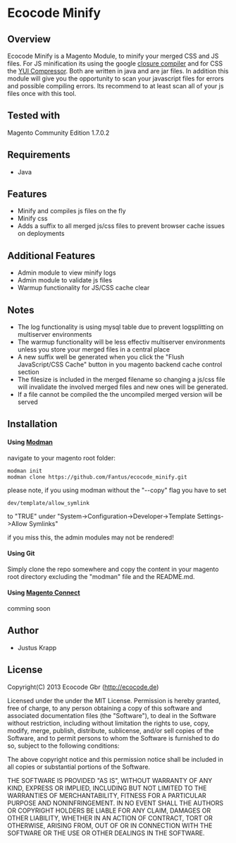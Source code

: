 Ecocode Minify
=============

Overview
---------------

Ecocode Minify is a Magento Module, to minify your merged CSS and JS files.
For JS minification its using the google [closure compiler](http://closure-compiler.appspot.com/ "closure compiler") and
for CSS the [YUI Compressor](http://yui.github.com/yuicompressor/ "YUI Compressor"). Both are written in java and are jar files.
In addition this module will give you the opportunity to scan your javascript files for errors and
possible compiling errors. Its recommend to at least scan all of your js files once with this tool.

## Tested with
Magento Community Edition 1.7.0.2

## Requirements

* Java

## Features
* Minify and compiles js files on the fly
* Minify css
* Adds a suffix to all merged js/css files to prevent browser cache issues on deployments

## Additional Features

* Admin module to view minify logs
* Admin module to validate js files
* Warmup functionality for JS/CSS cache clear

## Notes

* The log functionality is using mysql table due to prevent logsplitting on multiserver environments
* The warmup functionality will be less effectiv multiserver environments unless you store your merged files in a central place
* A new suffix well be generated when you click the "Flush JavaScript/CSS Cache" button in you magento backend cache control section
* The filesize is included in the merged filename so changing a js/css file will invalidate the involved merged files and new ones will be generated.
* If a file cannot be compiled the the uncompiled merged version will be served

## Installation

#### Using [Modman](https://github.com/colinmollenhour/modman "Modman")

navigate to your magento root folder:

	modman init
	modman clone https://github.com/Fantus/ecocode_minify.git

please note, if you using modman without the "--copy" flag you have to set 

	dev/template/allow_symlink

to "TRUE" under "System->Configuration->Developer->Template Settings->Allow Symlinks"

if you miss this, the admin modules may not be rendered! 

#### Using Git

Simply clone the repo somewhere and copy the content in your magento root directory excluding the "modman" file and the README.md.


#### Using [Magento Connect](http://www.magentocommerce.com/magento-connect/ "Magento Connect")

comming soon

## Author

* Justus Krapp


## License

Copyright(C) 2013 Ecocode Gbr (http://ecocode.de)

Licensed under the under the MIT License.
Permission is hereby granted, free of charge, to any person obtaining a copy of this software and associated documentation files (the "Software"), 
to deal in the Software without restriction, including without limitation the rights to use, copy, modify, merge, publish, distribute, sublicense, 
and/or sell copies of the Software, and to permit persons to whom the Software is furnished to do so, subject to the following conditions:

The above copyright notice and this permission notice shall be included in all copies or substantial portions of the Software.

THE SOFTWARE IS PROVIDED "AS IS", WITHOUT WARRANTY OF ANY KIND, EXPRESS OR IMPLIED, INCLUDING BUT NOT LIMITED TO THE WARRANTIES OF MERCHANTABILITY, 
FITNESS FOR A PARTICULAR PURPOSE AND NONINFRINGEMENT. IN NO EVENT SHALL THE AUTHORS OR COPYRIGHT HOLDERS BE LIABLE FOR ANY CLAIM, DAMAGES OR OTHER LIABILITY, 
WHETHER IN AN ACTION OF CONTRACT, TORT OR OTHERWISE, ARISING FROM, OUT OF OR IN CONNECTION WITH THE SOFTWARE OR THE USE OR OTHER DEALINGS IN THE SOFTWARE.